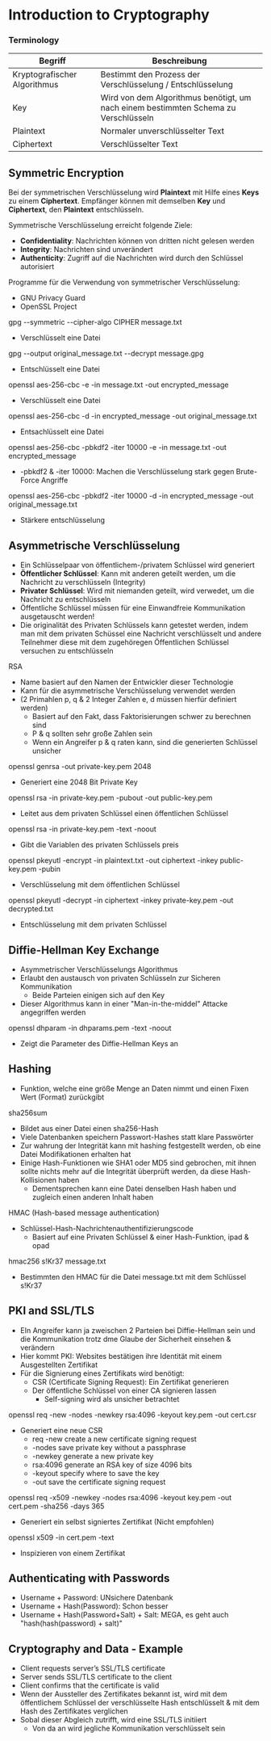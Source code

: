 # Introduction to Cryptography

### Terminology
| Begriff | Beschreibung|
| --------| -------------|
| Kryptografischer Algorithmus | Bestimmt den Prozess der Verschlüsselung / Entschlüsselung |
| Key | Wird von dem Algorithmus benötigt, um nach einem bestimmten Schema zu Verschlüsseln |
| Plaintext | Normaler unverschlüsselter Text |
| Ciphertext | Verschlüsselter Text |

## Symmetric Encryption
Bei der symmetrischen Verschlüsselung wird **Plaintext** mit Hilfe eines **Keys** zu einem **Ciphertext**.
Empfänger können mit demselben **Key** und **Ciphertext**, den **Plaintext** entschlüsseln.

Symmetrische Verschlüsselung erreicht folgende Ziele:
* **Confidentiality**: Nachrichten können von dritten nicht gelesen werden
* **Integrity**: Nachrichten sind unverändert 
*  **Authenticity**: Zugriff auf die Nachrichten wird durch den Schlüssel autorisiert
 
Programme für die Verwendung von symmetrischer Verschlüsselung:
* GNU Privacy Guard
* OpenSSL Project

gpg --symmetric --cipher-algo CIPHER message.txt
* Verschlüsselt eine Datei
  
gpg --output original_message.txt --decrypt message.gpg
* Entschlüsselt eine Datei

openssl aes-256-cbc -e -in message.txt -out encrypted_message
* Verschlüsselt eine Datei

openssl aes-256-cbc -d -in encrypted_message -out original_message.txt
* Entsachlüsselt eine Datei

openssl aes-256-cbc -pbkdf2 -iter 10000 -e -in message.txt -out encrypted_message
* -pbkdf2 & -iter 10000: Machen die Verschlüsselung stark gegen Brute-Force Angriffe

openssl aes-256-cbc -pbkdf2 -iter 10000 -d -in encrypted_message -out original_message.txt
* Stärkere entschlüsselung

## Asymmetrische Verschlüsselung
* Ein Schlüsselpaar von öffentlichem-/privatem Schlüssel wird generiert
* **Öffentlicher Schlüssel**: Kann mit anderen geteilt werden, um die Nachricht zu verschlüsseln (Integrity)
* **Privater Schlüssel**: Wird mit niemanden geteilt, wird verwedet, um die Nachricht zu entschlüsseln
* Öffentliche Schlüssel müssen für eine Einwandfreie Kommunikation ausgetauscht werden!
* Die originalität des Privaten Schlüssels kann getestet werden, indem man mit dem privaten Schüssel eine Nachricht verschlüsselt und andere Teilnehmer diese mit dem zugehöregen Öffentlichen Schlüssel versuchen zu entschlüsseln

RSA
* Name basiert auf den Namen der Entwickler dieser Technologie
* Kann für die asymmetrische Verschlüsselung verwendet werden
* (2 Primahlen p, q & 2 Integer Zahlen e, d müssen hierfür definiert werden)
  * Basiert auf den Fakt, dass Faktorisierungen schwer zu berechnen sind
  * P & q sollten sehr große Zahlen sein
  * Wenn ein Angreifer p & q raten kann, sind die generierten Schlüssel unsicher

openssl genrsa -out private-key.pem 2048
* Generiert eine 2048 Bit Private Key

openssl rsa -in private-key.pem -pubout -out public-key.pem
* Leitet aus dem privaten Schlüssel einen öffentlichen Schlüssel

openssl rsa -in private-key.pem -text -noout
* Gibt die Variablen des privaten Schlüssels preis

openssl pkeyutl -encrypt -in plaintext.txt -out ciphertext -inkey public-key.pem -pubin
* Verschlüsselung mit dem öffentlichen Schlüssel

openssl pkeyutl -decrypt -in ciphertext -inkey private-key.pem -out decrypted.txt
* Entschlüsselung mit dem privaten Schlüssel

## Diffie-Hellman Key Exchange
* Asymmetrischer Verschlüsselungs Algorithmus
* Erlaubt den austausch von privaten Schlüsseln zur Sicheren Kommunikation
  *  Beide Parteien einigen sich auf den Key
*  Dieser Algorithmus kann in einer "Man-in-the-middel" Attacke angegriffen werden

openssl dhparam -in dhparams.pem -text -noout
* Zeigt die Parameter des Diffie-Hellman Keys an

## Hashing
* Funktion, welche eine größe Menge an Daten nimmt und einen Fixen Wert (Format) zurückgibt

sha256sum <Datei>
* Bildet aus einer Datei einen sha256-Hash
* Viele Datenbanken speichern Passwort-Hashes statt klare Passwörter
* Zur wahrung der Integrität kann mit hashing festgestellt werden, ob eine Datei Modifikationen erhalten hat
* Einige Hash-Funktionen wie SHA1 oder MD5 sind gebrochen, mit ihnen sollte nichts mehr auf die Integrität überprüft werden, da diese Hash-Kollisionen haben
  * Dementsprechen kann eine Datei denselben Hash haben und zugleich einen anderen Inhalt haben

HMAC (Hash-based message authentication)
* Schlüssel-Hash-Nachrichtenauthentifizierungscode
  * Basiert auf eine Privaten Schlüssel & einer Hash-Funktion, ipad & opad

hmac256 s!Kr37 message.txt
* Bestimmten den HMAC für die Datei message.txt mit dem Schlüssel s!Kr37

## PKI and SSL/TLS
* EIn Angreifer kann ja zweischen 2 Parteien bei Diffie-Hellman sein und die Kommunikation trotz dme Glaube der Sicherheit einsehen & verändern
* Hier kommt PKI: Websites bestätigen ihre Identität mit einem Ausgestellten Zertifikat
* Für die Signierung eines Zertifikats wird benötigt:
  * CSR (Certificate Signing Request): Ein Zertifikat generieren
  * Der öffentliche Schlüssel von einer CA signieren lassen
    * Self-signing wird als unsicher betrachtet

openssl req -new -nodes -newkey rsa:4096 -keyout key.pem -out cert.csr
* Generiert eine neue CSR
  * req -new create a new certificate signing request
  * -nodes save private key without a passphrase
  * -newkey generate a new private key
  * rsa:4096 generate an RSA key of size 4096 bits
  * -keyout specify where to save the key
  * -out save the certificate signing request

openssl req -x509 -newkey -nodes rsa:4096 -keyout key.pem -out cert.pem -sha256 -days 365
* Generiert ein selbst signiertes Zertifikat (Nicht empfohlen)

openssl x509 -in cert.pem -text
* Inspizieren von einem Zertifikat

## Authenticating with Passwords
* Username + Password: UNsichere Datenbank
* Username + Hash(Password): Schon besser
* Username + Hash(Password+Salt) + Salt: MEGA, es geht auch "hash(hash(password) + salt)"

## Cryptography and Data - Example
* Client requests server’s SSL/TLS certificate
* Server sends SSL/TLS certificate to the client
* Client confirms that the certificate is valid
* Wenn der Aussteller des Zertifikates bekannt ist, wird mit dem öffentlichem Schlüssel der verschlüsselte Hash entschlüsselt & mit dem Hash des Zertifikates verglichen
* Sobal dieser Abgleich zutrifft, wird eine SSL/TLS initiiert
  * Von da an wird jegliche Kommunikation verschlüsselt sein 